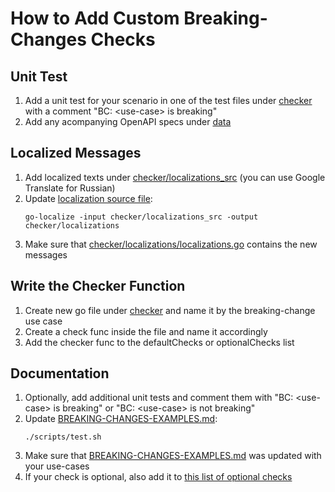# How to Add Custom Breaking-Changes Checks

## Unit Test
1. Add a unit test for your scenario in one of the test files under [checker](checker) with a comment "BC: \<use-case\> is breaking"
2. Add any acompanying OpenAPI specs under [data](data)

## Localized Messages
1. Add localized texts under [checker/localizations_src](checker/localizations_src) (you can use Google Translate for Russian)
2. Update [localization source file](checker/localizations/localizations.go):
    ```
    go-localize -input checker/localizations_src -output checker/localizations
    ```   
3. Make sure that [checker/localizations/localizations.go](checker/localizations/localizations.go) contains the new messages

## Write the Checker Function
1. Create new go file under [checker](checker) and name it by the breaking-change use case
2. Create a check func inside the file and name it accordingly
3. Add the checker func to the defaultChecks or optionalChecks list

## Documentation
1. Optionally, add additional unit tests and comment them with "BC: \<use-case\> is breaking" or "BC: \<use-case\> is not breaking"
2. Update [BREAKING-CHANGES-EXAMPLES.md](BREAKING-CHANGES-EXAMPLES.md):
    ```
    ./scripts/test.sh
    ```
3. Make sure that [BREAKING-CHANGES-EXAMPLES.md](BREAKING-CHANGES-EXAMPLES.md) was updated with your use-cases
4. If your check is optional, also add it to [this list of optional checks](https://github.com/Tufin/oasdiff#optional-breaking-changes-checks)

